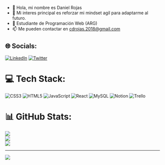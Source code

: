 - 👋 Hola, mi nombre es Daniel Rojas
- 👀 Mi interes principal es reforzar mi mindset agil para adaptarme al futuro.
- 🌱 Estudiante de Programación Web (ARG)
- 📫 Me pueden contactar en cdrojas.2018@gmail.com

## 🌐 Socials:
[![LinkedIn](https://img.shields.io/badge/LinkedIn-%230077B5.svg?logo=linkedin&logoColor=white)](https://www.linkedin.com/in/daniel-rojas-51356919b/) [![Twitter](https://img.shields.io/badge/Twitter-%231DA1F2.svg?logo=Twitter&logoColor=white)](https://twitter.com/_codedan) 

# 💻 Tech Stack:
![CSS3](https://img.shields.io/badge/css3-%231572B6.svg?style=for-the-badge&logo=css3&logoColor=white) ![HTML5](https://img.shields.io/badge/html5-%23E34F26.svg?style=for-the-badge&logo=html5&logoColor=white) ![JavaScript](https://img.shields.io/badge/javascript-%23323330.svg?style=for-the-badge&logo=javascript&logoColor=%23F7DF1E) ![React](https://img.shields.io/badge/react-%2320232a.svg?style=for-the-badge&logo=react&logoColor=%2361DAFB) ![MySQL](https://img.shields.io/badge/mysql-%2300f.svg?style=for-the-badge&logo=mysql&logoColor=white) ![Notion](https://img.shields.io/badge/Notion-%23000000.svg?style=for-the-badge&logo=notion&logoColor=white) ![Trello](https://img.shields.io/badge/Trello-%23026AA7.svg?style=for-the-badge&logo=Trello&logoColor=white) 
# 📊 GitHub Stats:
![](https://github-readme-stats.vercel.app/api?username=danielrojas76&theme=dark&hide_border=false&include_all_commits=false&count_private=false)<br/>
![](https://github-readme-streak-stats.herokuapp.com/?user=danielrojas76&theme=dark&hide_border=false)<br/>
![](https://github-readme-stats.vercel.app/api/top-langs/?username=danielrojas76&theme=dark&hide_border=false&include_all_commits=false&count_private=false&layout=compact)

---
[![](https://visitcount.itsvg.in/api?id=danielrojas76&icon=0&color=0)](https://visitcount.itsvg.in)

<!-- Proudly created with GPRM ( https://gprm.itsvg.in ) -->


